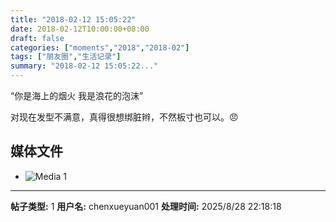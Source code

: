 ```yaml
---
title: "2018-02-12 15:05:22"
date: 2018-02-12T10:00:00+08:00
draft: false
categories: ["moments","2018","2018-02"]
tags: ["朋友圈","生活记录"]
summary: "2018-02-12 15:05:22..."
---
```


“你是海上的烟火 我是浪花的泡沫”

对现在发型不满意，真得很想绑脏辫，不然板寸也可以。😠

## 媒体文件

- ![Media 1](/Moments/photos/2018-02-12/201802121505220.jpg)

---

**帖子类型:** 1
**用户名:** chenxueyuan001
**处理时间:** 2025/8/28 22:18:18
